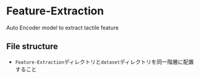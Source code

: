 # Feature-Extraction
Auto Encoder model to extract tactile feature

## File structure
- `Feature-Extraction`ディレクトリと`dataset`ディレクトリを同一階層に配置すること

